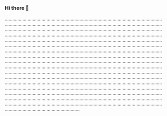 ### Hi there 👋

.......................................................................................................................................................................................................................................................................................................................................................................................................................................................................................................................................................................................................................................................................................................................................................................................................................................................................................................................................................................................................................................................................................................................................................................................................................................................................................................................................................................................................................................................................................................................................................................................................................................................................................................................................................................................................................................................................................................................................................................................................................................................................................................................................................................................................................................................